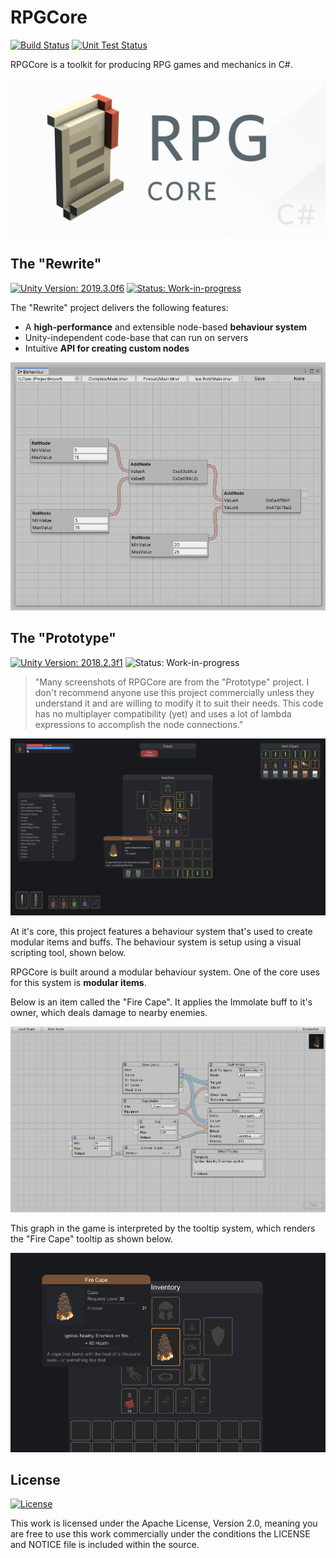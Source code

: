 # RPGCore

[![Build Status](https://github.com/Fydar/RPGCore/workflows/Build/badge.svg)](https://github.com/Fydar/RPGCore/actions?query=workflow%3ABuild)
[![Unit Test Status](https://github.com/Fydar/RPGCore/workflows/Unit%20Tests/badge.svg)](https://github.com/Fydar/RPGCore/actions?query=workflow%3A%22Unit+Tests%22)

RPGCore is a toolkit for producing RPG games and mechanics in C#.

![Rewrite Editor](./docs/img/rpgcore_social.png)

## The "Rewrite"

[![Unity Version: 2019.3.0f6](https://img.shields.io/badge/Unity-2019.3.0f6-333333.svg?logo=unity)](https://unity3d.com/get-unity/download/archive) [![Status: Work-in-progress](https://img.shields.io/badge/status-work--in--progress-orange)](https://github.com/Fydar/RPGCore/projects/1)

The "Rewrite" project delivers the following features:

- A **high-performance** and extensible node-based **behaviour system**
- Unity-independent code-base that can run on servers
- Intuitive **API for creating custom nodes**

![Rewrite Editor](./docs/img/wip-editor.png)

## The "Prototype"

[![Unity Version: 2018.2.3f1](https://img.shields.io/badge/Unity-2018.2.3f1-333333.svg?logo=unity)](https://unity3d.com/get-unity/download/archive) ![Status: Work-in-progress](https://img.shields.io/badge/status-released-brightgreen)

> "Many screenshots of RPGCore are from the "Prototype" project. I don't recommend anyone use this project commercially unless they understand it and are willing to modify it to suit their needs. This code has no multiplayer compatibility (yet) and uses a lot of lambda expressions to accomplish the node connections."

![RPGCore Main Demo](./docs/screenshots/Main.png)

At it's core, this project features a behaviour system that's used to create modular items and buffs. The behaviour system is setup using a visual scripting tool, shown below.

RPGCore is built around a modular behaviour system. One of the core uses for this system is **modular items**.

Below is an item called the "Fire Cape". It applies the Immolate buff to it's owner, which deals damage to nearby enemies.

![Fire Cape Graph](./docs/screenshots/FireCapeGraph.png)

This graph in the game is interpreted by the tooltip system, which renders the "Fire Cape" tooltip as shown below.

![Fire Cape Tooltip](./docs/screenshots/FireCapeTooltip.png)

## License

[![License](https://img.shields.io/github/license/Fydar/RPGCore)](https://github.com/Fydar/RPGCore/blob/master/LICENSE)

This work is licensed under the Apache License, Version 2.0, meaning you are free to use this work commercially under the conditions the LICENSE and NOTICE file is included within the source.
